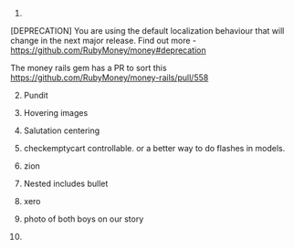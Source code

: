 1.
[DEPRECATION] You are using the default localization behaviour that will change in the next major release. Find out more - https://github.com/RubyMoney/money#deprecation

The money rails gem has a PR to sort this https://github.com/RubyMoney/money-rails/pull/558

2. Pundit

3. Hovering images

3. Salutation centering

4. checkemptycart controllable. or a better way to do flashes in models.

5. zion

6. Nested includes bullet

7. xero

8. photo of both boys on our story

9.
